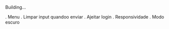 Building...
<!-- Refazer topBar -->
<!-- Refazer topBar -->
<!-- Mudado -->
. Menu
. Limpar input quandoo enviar
. Ajeitar login
. Responsividade
. Modo escuro